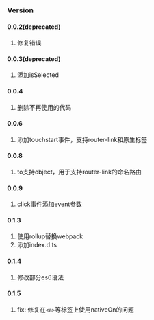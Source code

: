 ### Version

#### 0.0.2(deprecated)

1. 修复错误

#### 0.0.3(deprecated)

1. 添加isSelected

#### 0.0.4

1. 删除不再使用的代码

#### 0.0.6

1. 添加touchstart事件，支持router-link和原生标签

#### 0.0.8

1. to支持object，用于支持router-link的命名路由

#### 0.0.9

1. click事件添加event参数

#### 0.1.3

1. 使用rollup替换webpack
1. 添加index.d.ts

#### 0.1.4

1. 修改部分es6语法

#### 0.1.5

1. fix: 修复在`<a>`等标签上使用nativeOn的问题